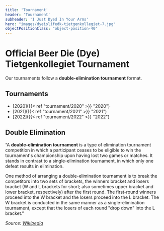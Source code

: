 ```yaml
---
title: 'Tournament'
header: 'Tournament'
subheader: 'I Just Dyed In Your Arms'
hero: "images/dyeislifedk-tietgenkollegiet-7.jpg"
objectPositionClass: "object-position-40"
---
```


# Official Beer Die (Dye) Tietgenkollegiet Tournament

Our tournaments follow a **double-elimination tournament** format.

## Tournaments

* [2020]({{< ref "tournament/2020" >}} "2020")
* [2021]({{< ref "tournament/2021" >}} "2021")
* [2022]({{< ref "tournament/2022" >}} "2022")

## Double Elimination

“A **double-elimination tournament** is a type of elimination tournament competition in which a participant ceases to be eligible to win the tournament's championship upon having lost two games or matches. It stands in contrast to a single-elimination tournament, in which only one defeat results in elimination.

One method of arranging a double-elimination tournament is to break the competitors into two sets of brackets, the winners bracket and losers bracket (W and L brackets for short; also sometimes upper bracket and lower bracket, respectively) after the first round. The first-round winners proceed into the W bracket and the losers proceed into the L bracket. The W bracket is conducted in the same manner as a single-elimination tournament, except that the losers of each round "drop down" into the L bracket.”

*Source: [Wikipedia](https://en.wikipedia.org/wiki/Double-elimination_tournament)*
